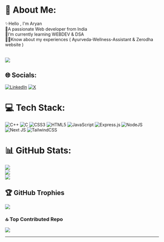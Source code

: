 # 💫 About Me:
✨Hello , I'm Aryan<br>🚀A passionate Web developer from India<br>📑I’m currently learning WEBDEV & DSA<br>👨‍💻Know about my experiences (  Ayurveda-Wellness-Assistant & Zerodha website )<br><br><br>
[![](https://visitcount.itsvg.in/api?id=aryan2729&icon=0&color=0)](https://visitcount.itsvg.in)
<br>

## 🌐 Socials:
[![LinkedIn](https://img.shields.io/badge/LinkedIn-%230077B5.svg?logo=linkedin&logoColor=white)](https://www.linkedin.com/in/aryan-code-28b3aa2a7) [![X](https://img.shields.io/badge/X-black.svg?logo=X&logoColor=white)](https://x.com/aryancode27) 

# 💻 Tech Stack:
![C++](https://img.shields.io/badge/c++-%2300599C.svg?style=for-the-badge&logo=c%2B%2B&logoColor=white) ![C](https://img.shields.io/badge/c-%2300599C.svg?style=for-the-badge&logo=c&logoColor=white) ![CSS3](https://img.shields.io/badge/css3-%231572B6.svg?style=for-the-badge&logo=css3&logoColor=white) ![HTML5](https://img.shields.io/badge/html5-%23E34F26.svg?style=for-the-badge&logo=html5&logoColor=white) ![JavaScript](https://img.shields.io/badge/javascript-%23323330.svg?style=for-the-badge&logo=javascript&logoColor=%23F7DF1E) ![Express.js](https://img.shields.io/badge/express.js-%23404d59.svg?style=for-the-badge&logo=express&logoColor=%2361DAFB) ![NodeJS](https://img.shields.io/badge/node.js-6DA55F?style=for-the-badge&logo=node.js&logoColor=white) ![Next JS](https://img.shields.io/badge/Next-black?style=for-the-badge&logo=next.js&logoColor=white) ![TailwindCSS](https://img.shields.io/badge/tailwindcss-%2338B2AC.svg?style=for-the-badge&logo=tailwind-css&logoColor=white)
# 📊 GitHub Stats:
![](https://github-readme-stats.vercel.app/api?username=aryan2729&theme=radical&hide_border=false&include_all_commits=false&count_private=false)<br/>
![](https://github-readme-streak-stats.herokuapp.com/?user=aryan2729&theme=radical&hide_border=false)<br/>
![](https://github-readme-stats.vercel.app/api/top-langs/?username=aryan2729&theme=radical&hide_border=false&include_all_commits=false&count_private=false&layout=compact)

## 🏆 GitHub Trophies
![](https://github-profile-trophy.vercel.app/?username=aryan2729&theme=radical&no-frame=false&no-bg=true&margin-w=4)

### 🔝 Top Contributed Repo
![](https://github-contributor-stats.vercel.app/api?username=aryan2729&limit=5&theme=dark&combine_all_yearly_contributions=true)

---


